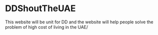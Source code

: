 # DDShoutTheUAE
This website will be unit for DD and the website will help people solve the problem of high cost of living in the UAE/ 
